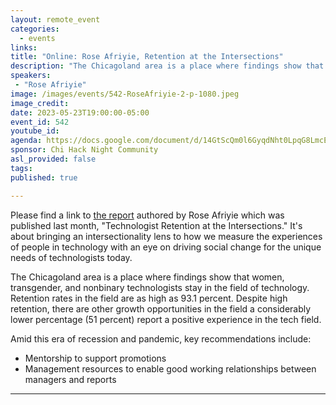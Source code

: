 ```yaml
---
layout: remote_event
categories:
  - events
links: 
title: "Online: Rose Afriyie, Retention at the Intersections"
description: "The Chicagoland area is a place where findings show that women, transgender, and nonbinary technologists stay in the field of technology. Retention rates in the field are as high as 93.1 percent. Despite high retention, there are other growth opportunities in the field; a considerably lower percentage (51 percent) report a positive experience in the tech field."
speakers:
 - "Rose Afriyie"
image: /images/events/542-RoseAfriyie-2-p-1080.jpeg
image_credit:
date: 2023-05-23T19:00:00-05:00
event_id: 542
youtube_id: 
agenda: https://docs.google.com/document/d/14GtScQm0l6GyqdNht0LpqG8LmcEF7i3COjNJ06PaTj8/edit#
sponsor: Chi Hack Night Community
asl_provided: false
tags: 
published: true

---
```


Please find a link to [the report](http://www.getcities.org/retention-at-the-intersections/) authored by Rose Afriyie which was published last month, "Technologist Retention at the Intersections." It's about bringing an intersectionality lens to how we measure the experiences of people in technology with an eye on driving social change for the unique needs of technologists today.

The Chicagoland area is a place where findings show that women, transgender, and nonbinary technologists stay in the field of technology. Retention rates in the field are as high as 93.1 percent. Despite high retention, there are other growth opportunities in the field a considerably lower percentage (51 percent) report a positive experience in the tech field.

Amid this era of recession and pandemic, key recommendations include:

- Mentorship to support promotions
- Management resources to enable good working relationships between managers and reports

---
